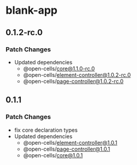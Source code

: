 # blank-app

## 0.1.2-rc.0

### Patch Changes

- Updated dependencies
  - @open-cells/core@1.1.0-rc.0
  - @open-cells/element-controller@1.0.2-rc.0
  - @open-cells/page-controller@1.0.2-rc.0

## 0.1.1

### Patch Changes

- fix core declaration types
- Updated dependencies
  - @open-cells/element-controller@1.0.1
  - @open-cells/page-controller@1.0.1
  - @open-cells/core@1.0.1
